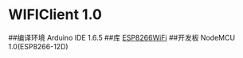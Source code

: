 WIFIClient 1.0
===============
##编译环境
Arduino IDE 1.6.5
##库
[ESP8266WiFi](WiFiClient1.0/libraries/ESP8266WiFi)
##开发板
NodeMCU 1.0(ESP8266-12D)
